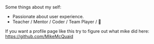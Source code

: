 Some things about my self:
- Passionate about user experience.
- Teacher / Mentor / Coder / Team Player / 🙂

If you want a profile page like this try to figure out what mike did here:
https://github.com/MikeMcQuaid
